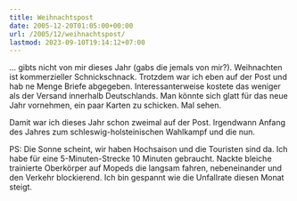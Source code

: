 ```yaml
---
title: Weihnachtspost
date: 2005-12-20T01:05:00+00:00
url: /2005/12/weihnachtspost/
lastmod: 2023-09-10T19:14:12+07:00
---
```

... gibts nicht von mir dieses Jahr (gabs die jemals von mir?). Weihnachten ist kommerzieller Schnickschnack. Trotzdem war ich eben auf der Post und hab ne Menge Briefe abgegeben. Interessanterweise kostete das weniger als der Versand innerhalb Deutschlands. Man könnte sich glatt für das neue Jahr vornehmen, ein paar Karten zu schicken. Mal sehen.

Damit war ich dieses Jahr schon zweimal auf der Post. Irgendwann Anfang des Jahres zum schleswig-holsteinischen Wahlkampf und die nun.

PS: Die Sonne scheint, wir haben Hochsaison und die Touristen sind da. Ich habe für eine 5-Minuten-Strecke 10 Minuten gebraucht. Nackte bleiche trainierte Oberkörper auf Mopeds die langsam fahren, nebeneinander und den Verkehr blockierend. Ich bin gespannt wie die Unfallrate diesen Monat steigt.

